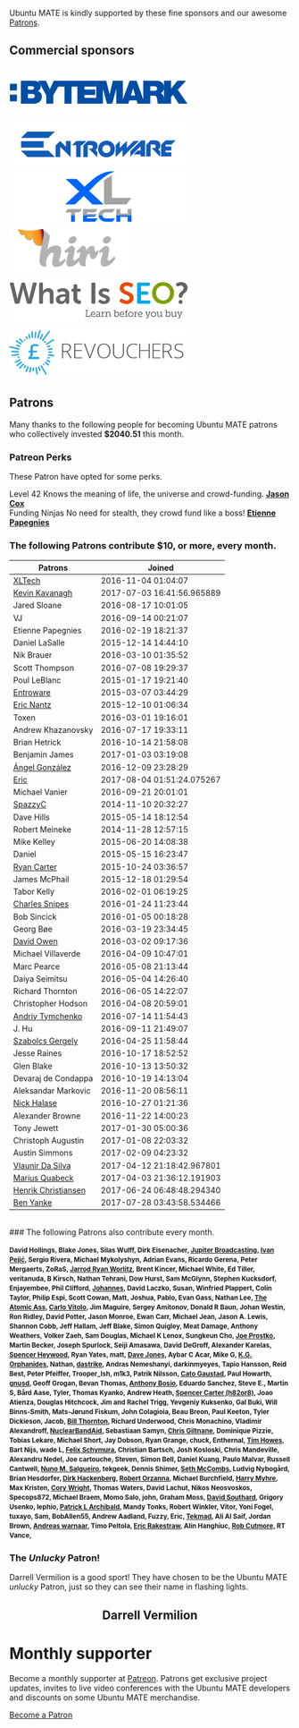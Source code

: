 <!--
.. title: Ubuntu MATE Sponsors
.. slug: sponsors
.. date: 2015-05-13 20:32:42 UTC
.. tags: Ubuntu,MATE,sponsors,donate
.. link:
.. description: Ubuntu MATE sponsors and patrons.
.. type: text
.. author: Martin Wimpress
-->

Ubuntu MATE is kindly supported by these fine sponsors and our awesome
[Patrons](http://www.patreon.com/ubuntu_mate).

## Commercial sponsors

<div class="row">
  <div class="col-xs-6">
    <div class="well bs-component">
    <a href="https://www.bytemark.co.uk/r/ubuntu-mate/"><img class="centered" src="/images/sponsors/bytemark.png" alt="Bytemark" /></a>
    </div>
  </div>
  <div class="col-xs-6">
    <div class="well bs-component">
    <a href="https://entroware.com"><img class="centered" src="/images/sponsors/entroware.png" alt="Entroware" /></a>
    </div>
  </div>
</div>

<div class="row">
  <div class="col-xs-6">
    <div class="well bs-component">
    <a href="http://www.xltech.io/"><img class="centered" src="/images/sponsors/xltech.png" alt="XLTech" /></a>
    </div>
  </div>
  <div class="col-xs-6">
    <div class="well bs-component">
    <a href="https://www.hiri.com/"><img class="centered" src="/images/sponsors/hiri.png" alt="A complete alternative to Microsoft Outlook" /></a>
    </div>
  </div>
</div>

<div class="row">
  <div class="col-xs-6">
    <!-- VJ -->
    <div class="well bs-component">
    <a href="http://www.whatisseo.com/"><img class="centered" src="/images/sponsors/whatisseo.png" alt="What is SEO?" /></a>
    </div>
  </div>
  <div class="col-xs-6">
    <!-- Jared Slone -->
    <div class="well bs-component">
    <a href="http://www.revouchers.uk/"><img class="centered" src="/images/sponsors/revouchers.png" alt="revouchers" /></a>
    </div>
  </div>
</div>

## Patrons

Many thanks to the following people for becoming Ubuntu MATE patrons who collectively invested **$2040.51** this month.

### Patreon Perks

These Patron have opted for some perks.

<div class="row" name="patreon_perks">
  <div class="col-xs-6">
    <div class="bs-component">
      <div class="list-group">
        <a class="list-group-item active">Level 42</a>
        <a class="list-group-item">Knows the meaning of life, the universe and crowd-funding.</a>
        <a class="list-group-item" href="https://www.patreon.com/user?u=428506""><b>Jason Cox</b></a>
      </div>
    </div>
  </div>
  <div class="col-xs-6">
    <div class="bs-component">
      <div class="list-group">
        <a class="list-group-item active">Funding Ninjas</a>
        <a class="list-group-item">No need for stealth, they crowd fund like a boss!</a>
        <a class="list-group-item" href="https://www.patreon.com/user?u=2907180"><b>Etienne Papegnies</b></a>
      </div>
    </div>
  </div>
</div>

### The following Patrons contribute $10, or more, every month.

<table class="table table-striped table-hover">
  <thead>
    <tr>
      <th>Patrons</th>
      <th>Joined</th>
    </tr>
  </thead>
  <tbody>
    <tr>
      <td><a href="https://twitter.com/xltechasia">XLTech</a></td>
      <td>2016-11-04 01:04:07</td>
    </tr>
    <tr>
      <td><a href="https://twitter.com/hiri">Kevin Kavanagh</a></td>
      <td>2017-07-03 16:41:56.965889</td>
    </tr>
    <tr>
      <td>Jared Sloane</td>
      <td>2016-08-17 10:01:05</td>
    </tr>
    <tr>
      <td>VJ</td>
      <td>2016-09-14 00:21:07</td>
    </tr>
    <tr>
      <td>Etienne Papegnies</td>
      <td>2016-02-19 18:21:37</td>
    </tr>
    <tr>
      <td>Daniel LaSalle</td>
      <td>2015-12-14 14:44:10</td>
    </tr>
    <tr>
      <td>Nik Brauer</td>
      <td>2016-03-10 01:35:52</td>
    </tr>
    <tr>
      <td>Scott Thompson</td>
      <td>2016-07-08 19:29:37</td>
    </tr>
    <tr>
      <td>Poul LeBlanc</td>
      <td>2015-01-17 19:21:40</td>
    </tr>
    <tr>
      <td><a href="https://twitter.com/Entroware">Entroware</a></td>
      <td>2015-03-07 03:44:29</td>
    </tr>
    <tr>
      <td><a href="https://twitter.com/thercast">Eric Nantz</a></td>
      <td>2015-12-10 01:06:34</td>
    </tr>
    <tr>
      <td>Toxen</td>
      <td>2016-03-01 19:16:01</td>
    </tr>
    <tr>
      <td>Andrew Khazanovsky</td>
      <td>2016-07-17 19:33:11</td>
    </tr>
    <tr>
      <td>Brian Hetrick</td>
      <td>2016-10-14 21:58:08</td>
    </tr>
    <tr>
      <td>Benjamin James</td>
      <td>2017-01-03 03:19:08</td>
    </tr>
    <tr>
      <td><a href="https://twitter.com/Aglezabad">Ángel González</a></td>
      <td>2016-12-09 23:28:29</td>
    </tr>
    <tr>
      <td><a href="https://twitter.com/ebeyer">Eric</a></td>
      <td>2017-08-04 01:51:24.075267</td>
    </tr>
    <tr>
      <td>Michael Vanier</td>
      <td>2016-09-21 20:01:01</td>
    </tr>
    <tr>
      <td><a href="https://twitter.com/spazmaticcelery">SpazzyC</a></td>
      <td>2014-11-10 20:32:27</td>
    </tr>
    <tr>
      <td>Dave Hills</td>
      <td>2015-05-14 18:12:54</td>
    </tr>
    <tr>
      <td>Robert Meineke</td>
      <td>2014-11-28 12:57:15</td>
    </tr>
    <tr>
      <td>Mike Kelley</td>
      <td>2015-06-20 14:08:38</td>
    </tr>
    <tr>
      <td>Daniel</td>
      <td>2015-05-15 16:23:47</td>
    </tr>
    <tr>
      <td><a href="https://twitter.com/vaelen">Ryan Carter</a></td>
      <td>2015-10-24 03:36:57</td>
    </tr>
    <tr>
      <td>James McPhail</td>
      <td>2015-12-18 01:29:54</td>
    </tr>
    <tr>
      <td>Tabor Kelly</td>
      <td>2016-02-01 06:19:25</td>
    </tr>
    <tr>
      <td><a href="https://twitter.com/DataTriangle">Charles Snipes</a></td>
      <td>2016-01-24 11:23:44</td>
    </tr>
    <tr>
      <td>Bob Sincick</td>
      <td>2016-01-05 00:18:28</td>
    </tr>
    <tr>
      <td>Georg Bøe</td>
      <td>2016-03-19 23:34:45</td>
    </tr>
    <tr>
      <td><a href="https://twitter.com/wartbump">David Owen</a></td>
      <td>2016-03-02 09:17:36</td>
    </tr>
    <tr>
      <td>Michael Villaverde</td>
      <td>2016-04-09 10:47:01</td>
    </tr>
    <tr>
      <td>Marc Pearce</td>
      <td>2016-05-08 21:13:44</td>
    </tr>
    <tr>
      <td>Daiya Seimitsu</td>
      <td>2016-05-04 14:26:40</td>
    </tr>
    <tr>
      <td>Richard Thornton</td>
      <td>2016-06-05 14:22:07</td>
    </tr>
    <tr>
      <td>Christopher Hodson</td>
      <td>2016-04-08 20:59:01</td>
    </tr>
    <tr>
      <td><a href="https://twitter.com/silpol">Andriy Tymchenko</a></td>
      <td>2016-07-14 11:54:43</td>
    </tr>
    <tr>
      <td>J. Hu</td>
      <td>2016-09-11 21:49:07</td>
    </tr>
    <tr>
      <td><a href="https://twitter.com/szabiakanich">Szabolcs Gergely</a></td>
      <td>2016-04-25 11:58:44</td>
    </tr>
    <tr>
      <td>Jesse Raines</td>
      <td>2016-10-17 18:52:52</td>
    </tr>
    <tr>
      <td>Glen Blake</td>
      <td>2016-10-13 13:50:32</td>
    </tr>
    <tr>
      <td>Devaraj de Condappa</td>
      <td>2016-10-19 14:13:04</td>
    </tr>
    <tr>
      <td>Aleksandar Markovic</td>
      <td>2016-11-20 08:56:11</td>
    </tr>
    <tr>
      <td><a href="https://twitter.com/nickhalase">Nick Halase</a></td>
      <td>2016-10-27 01:21:36</td>
    </tr>
    <tr>
      <td>Alexander Browne</td>
      <td>2016-11-22 14:00:23</td>
    </tr>
    <tr>
      <td>Tony Jewett</td>
      <td>2017-01-30 05:00:36</td>
    </tr>
    <tr>
      <td>Christoph Augustin</td>
      <td>2017-01-08 22:03:32</td>
    </tr>
    <tr>
      <td>Austin Simmons</td>
      <td>2017-02-09 04:23:32</td>
    </tr>
    <tr>
      <td><a href="https://twitter.com/vlaunir">Vlaunir Da Silva</a></td>
      <td>2017-04-12 21:18:42.967801</td>
    </tr>
    <tr>
      <td><a href="https://twitter.com/MariusQuabeck">Marius Quabeck</a></td>
      <td>2017-04-03 21:36:12.191903</td>
    </tr>
    <tr>
      <td><a href="https://twitter.com/hxc110663">Henrik Christiansen</a></td>
      <td>2017-06-24 06:48:48.294340</td>
    </tr>
    <tr>
      <td><a href="https://twitter.com/FTOTTEblog">Ben Yanke</a></td>
      <td>2017-07-28 03:43:58.534466</td>
    </tr>
  </tbody>
</table>
<br />
### The following Patrons also contribute every month.

<small><b>David Hollings, Blake Jones, Silas Wulff, Dirk Eisenacher, <a href="https://twitter.com/jupitersignal">Jupiter Broadcasting</a>, <a href="https://twitter.com/nadrimajstor">Ivan Pejić</a>, Sergio Rivera, Michael Mykolyshyn, Adrian Evans, Ricardo Gerena, Peter Mergaerts, ZoRaS, <a href="https://twitter.com/drgroovestarr">Jarrod Ryan Worlitz</a>, Brent Kincer, Michael White, Ed Tiller, veritanuda, B Kirsch, Nathan Tehrani, Dow Hurst, Sam McGlynn, Stephen Kucksdorf, Enjayembee, Phil Clifford, <a href="https://twitter.com/HannesWithoutJo">Johannes</a>, David Laczko, Susan, Winfried Plappert, Colin Taylor, Philip Espi, Scott Cowan, Matt, Joshua, Pablo, Evan Gass, Nathan Lee, <a href="https://twitter.com/TheAtomicAss">The Atomic Ass</a>, <a href="https://twitter.com/onilrac">Carlo Vitolo</a>, Jim Maguire, Sergey Amitonov, Donald R Baun, Johan Westin, Ron Ridley, David Potter, Jason Monroe, Ewan Carr, Michael Jean, Jason A. Lewis, Shannon Cobb, Jeff Hallam, Jeff Blake, Simon Quigley, Meat Damage, Anthony Weathers, Volker Zaeh, Sam Douglas, Michael K Lenox, Sungkeun Cho, <a href="https://twitter.com/jprostko">Joe Prostko</a>, Martin Becker, Joseph Spurlock, Seiji Amasawa, David DeGroff, Alexander Karelas, <a href="https://twitter.com/lspencerheywood">Spencer Heywood</a>, Ryan Yates, matt, <a href="https://twitter.com/djones369">Dave Jones</a>, Aybar C Acar, Mike G, <a href="https://twitter.com/kgorphanides">K.G. Orphanides</a>, Nathan, <a href="https://twitter.com/dastrikeofsthlm">dastrike</a>, Andras Nemeshanyi, darkinmyeyes, Tapio Hansson, Reid Best, Peter Pfeiffer, Trooper_Ish, m1k3, Patrik Nilsson, <a href="https://twitter.com/ifollowyou">Cato Gaustad</a>, Paul Howarth, <a href="https://twitter.com/magnuslindstrom">gnusd</a>, Geoff Grogan, Bevan Thomas, <a href="https://twitter.com/abosio">Anthony Bosio</a>, Eduardo Sanchez, Steve E., Martin S, Bård Aase, Tyler, Thomas Kyanko, Andrew Heath, <a href="https://twitter.com/H82or8">Spencer Carter (h82or8)</a>, Joao Atienza, Douglas Hitchcock, Jim and Rachel Trigg, Yevgeniy Kuksenko, Gal Buki, Will Binns-Smith, Mats-Jørund Fiskum, John Colagioia, Beau Breon, Paul Keeton, Tyler Dickieson, Jacob, <a href="https://twitter.com/billt2006">Bill Thornton</a>, Richard Underwood, Chris Monachino, Vladimir Alexandroff, <a href="https://twitter.com/NuclearBandAid">NuclearBandAid</a>, Sebastiaan Samyn, <a href="https://twitter.com/chrisgiltnane">Chris Giltnane</a>, Dominique Pizzie, Tobias Lekare, Michael Short, Jay Dobson, Ryan Grange, chuck, Enthernal, <a href="https://twitter.com/biotim">Tim Howes</a>, Bart Nijs, wade L, <a href="https://twitter.com/funkolive">Felix Schymura</a>, Christian Bartsch, Josh Kosloski, Chris Mandeville, Alexandru Nedel, Joe cartouche, Steven, Simon Bell, Daniel Kuang, Paulo Malvar, Russell Cantwell, <a href="https://twitter.com/nmsalgueiro">Nuno M. Salgueiro</a>, tekgeek, Dennis Shimer, <a href="https://twitter.com/sethmccombs">Seth McCombs</a>, Ludvig Nybogård, Brian Hesdorfer, <a href="https://twitter.com/dirk.hackenbergweb.de">Dirk Hackenberg</a>, <a href="https://twitter.com/orschiro">Robert Orzanna</a>, Michael Burchfield, <a href="https://twitter.com/elrancher0">Harry Myhre</a>, Max Kristen, <a href="https://twitter.com/corywright">Cory Wright</a>, Thomas Waters, David Lachut, Nikos Neosvoskos, Specops872, Michael Braem, Momo Salo, john, Graham Moss, <a href="https://twitter.com/davidsouthard">David Southard</a>, Grigory Usenko, lephio, <a href="https://twitter.com/pla1">Patrick L Archibald</a>, Mandy Tonks, Robert Winkler, Vitor, Yoni Fogel, tuxayo, Sam, BobAllen55, Andrew Aadland, Fuzzy, Eric, <a href="https://twitter.com/tekmad">Tekmad</a>, Ali Al Saif, Jordan Brown, <a href="https://twitter.com/Andreaswarnaar">Andreas warnaar</a>, Timo Peltola, <a href="https://twitter.com/ericrakestraw">Eric Rakestraw</a>, Alin Hanghiuc, <a href="https://twitter.com/robcutmore">Rob Cutmore</a>, RT Vance, </b></small><br />
### The *Unlucky* Patron!

Darrell Vermilion is a good sport! They have chosen to be the Ubuntu MATE *unlucky* Patron, just so they can see their name in flashing lights.

<div align="center">
<h2><blink>Darrell Vermilion</blink><h2>
</div>

<div class="bs-component">
    <div class="jumbotron">
        <h1>Monthly supporter</h1>
        <p>Become a monthly supporter at <a href="http://www.patreon.com/ubuntu_mate">Patreon</a>.
        Patrons get exclusive project updates, invites to live video conferences with the Ubuntu
        MATE developers and discounts on some Ubuntu MATE merchandise.</p>
        <a href="http://www.patreon.com/ubuntu_mate" class="btn btn-primary btn-lg">Become a Patron</a>
        </p>
    </div>
</div>

<script type="text/javascript">
  setInterval(function(){
      $('blink').each(function(){
        $(this).css('visibility' , $(this).css('visibility') === 'hidden' ? '' : 'hidden')
      });
    }, 250);
</script>